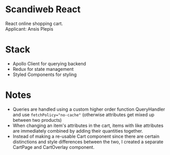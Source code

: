 ﻿# Scandiweb React

React online shopping cart.  
Applicant: Ansis Plepis

# Stack

- Apollo Client for querying backend
- Redux for state management
- Styled Components for styling

# Notes

- Queries are handled using a custom higher order function QueryHandler and use `fetchPolicy="no-cache"` (otherwise attributes get mixed up between two products)
- When changing an item's attributes in the cart, items with like attributes are immediately combined by adding their quantities together.
- Instead of making a re-usable Cart component since there are certain distinctions and style differences between the two, I created a separate CartPage and CartOverlay component.
